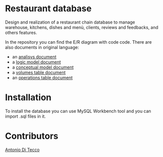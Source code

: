 # Restaurant database
Design and realization of a restaurant chain database to manage warehouse, kitchens, dishes and menù, clients, reviews and feedbacks, and others features. 

In the repository you can find the E/R diagram with code code.
There are also documents in original language:
  - an [analisys document](https://github.com/djqwert/restaurant-database/blob/master/Analisi.pdf)
  - a [logic model document](https://github.com/djqwert/restaurant-database/blob/master/Modello%20Logico.pdf)
  - a [conceptual model document](https://github.com/djqwert/restaurant-database/blob/master/Modello%20Concettuale.pdf)
  - a [volumes table document](https://github.com/djqwert/restaurant-database/blob/master/Tavola%20dei%20volumi.pdf)
  - an [operations table document](https://github.com/djqwert/restaurant-database/blob/master/Tavola%20delle%20operazioni.pdf)


# Installation
To install the database you can use MySQL Workbench tool and you can import .sql files in it.

# Contributors
[Antonio Di Tecco](https://github.com/djqwert)
